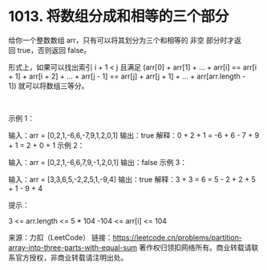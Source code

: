 # 1013. 将数组分成和相等的三个部分

给你一个整数数组 arr，只有可以将其划分为三个和相等的 非空 部分时才返回 true，否则返回 false。

形式上，如果可以找出索引 i + 1 < j 且满足 (arr[0] + arr[1] + ... + arr[i] == arr[i + 1] + arr[i + 2] + ... + arr[j - 1] == arr[j] + arr[j + 1] + ... + arr[arr.length - 1]) 就可以将数组三等分。

 

示例 1：

输入：arr = [0,2,1,-6,6,-7,9,1,2,0,1]
输出：true
解释：0 + 2 + 1 = -6 + 6 - 7 + 9 + 1 = 2 + 0 + 1
示例 2：

输入：arr = [0,2,1,-6,6,7,9,-1,2,0,1]
输出：false
示例 3：

输入：arr = [3,3,6,5,-2,2,5,1,-9,4]
输出：true
解释：3 + 3 = 6 = 5 - 2 + 2 + 5 + 1 - 9 + 4
 

提示：

3 <= arr.length <= 5 * 104
-104 <= arr[i] <= 104

来源：力扣（LeetCode）
链接：https://leetcode.cn/problems/partition-array-into-three-parts-with-equal-sum
著作权归领扣网络所有。商业转载请联系官方授权，非商业转载请注明出处。